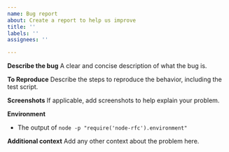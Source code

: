 ```yaml
---
name: Bug report
about: Create a report to help us improve
title: ''
labels: ''
assignees: ''

---
```


**Describe the bug**
A clear and concise description of what the bug is.

**To Reproduce**
Describe the steps to reproduce the behavior, including the test script.

**Screenshots**
If applicable, add screenshots to help explain your problem.

**Environment**
 - The output of `node -p "require('node-rfc').environment"`

**Additional context**
Add any other context about the problem here.
